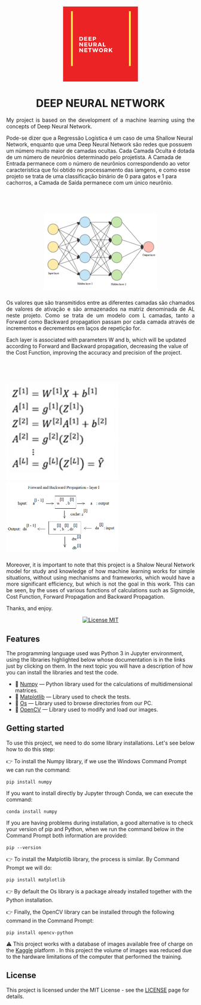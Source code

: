 <h1 align="center">
<br>
  <img src=https://github.com/ViniciusRubens/Deep-Neural-Network/blob/main/Images/DEEP%20NEURAL%20NETWORK%20Logotipo.png alt="DEEP NEURAL NETWORK" width="200">
<br>
<br>
DEEP NEURAL NETWORK
</h1>

<p align="justify">
My project is based on the development of a machine learning using the concepts of Deep Neural Network. 

Pode-se dizer que a Regressão Logística é um caso de uma Shallow Neural Network, enquanto que uma Deep Neural Network são redes que possuem um número muito maior de camadas ocultas. Cada Camada Oculta é dotada de um número de neurônios determinado pelo projetista. A Camada de Entrada permanece com o número de neurônios correspondendo ao vetor característica que foi obtido no processamento das iamgens, e como esse projeto se trata de uma classificação binário de 0 para gatos e 1 para cachorros, a Camada de Saída permanece com um único neurônio.
</p>

<h1 align="center">
<br>
  <img src=https://github.com/ViniciusRubens/Deep-Neural-Network/blob/main/Images/Deep%20neural%20network%20model.png alt="DEEP NEURAL NETWORK" width="300">
<br>
</h1>

<p align="justify">
Os valores que são transmitidos entre as diferentes camadas são chamados de valores de ativação e são armazenados na matriz denominada de AL neste projeto. Como se trata de um modelo com L camadas, tanto a Forward como Backward propagation passam por cada camada através de incrementos e decrementos em laços de repetição for. 

Each layer is associated with parameters W and b, which will be updated according to Forward and Backward propagation, decreasing the value of the Cost Function, improving the accuracy and precision of the project.
</P>

<h1 align="left">
<br>
  <img src=https://github.com/ViniciusRubens/Deep-Neural-Network/blob/main/Images/sequence.png alt="DEEP NEURAL NETWORK" width="300">
  <img src=https://github.com/ViniciusRubens/Deep-Neural-Network/blob/main/Images/calculus.png alt="DEEP NEURAL NETWORK" width="300">
<br>
</h1>

<p align="justify">
Moreover, it is important to note that this project is a Shalow Neural Network model for study and knowledge of how machine learning works for simple situations, without using mechanisms and frameworks, which would have a more significant efficiency, but which is not the goal in this work. This can be seen, by the uses of various functions of calculations such as Sigmoide, Cost Function, Forward Propagation and Backward Propagation.

Thanks, and enjoy.

</p>

<p align="center">
  <a href="https://opensource.org/licenses/MIT">
    <img src="https://img.shields.io/badge/License-MIT-blue.svg" alt="License MIT">
  </a>
</p>

## Features
[//]: # (Add the features of your project here:)
The programming language used was Python 3 in Jupyter environment, using the libraries highlighted below whose documentation is in the links just by clicking on them. In the next topic you will have a description of how you can install the libraries and test the code.

- 📁 [Numpy](https://numpy.org/) — Python library used for the calculations of multidimensional matrices.
- 📁 [Matplotlib](https://matplotlib.org/3.3.3/contents.html) — Library used to check the tests.
- 📁 [Os](https://docs.python.org/3/library/os.html) — Library used to browse directories from our PC.
- 📁 [OpenCV](https://opencv.org/) — Library used to modify and load our images.

## Getting started

To use this project, we need to do some library installations. Let's see below how to do this step:

👉 To install the Numpy library, if we use the Windows Command Prompt we can run the command:

`pip install numpy`

If you want to install directly by Jupyter through Conda, we can execute the command:

`conda install numpy`

If you are having problems during installation, a good alternative is to check your version of pip and Python, when we run the command below in the Command Prompt both information are provided: 

`pip --version`

👉 To install the Matplotlib library, the process is similar. By Command Prompt we will do: 

`pip install matplotlib`

👉 By default the Os library is a package already installed together with the Python installation.

👉 Finally, the OpenCV library can be installed through the following command in the Command Prompt:

`pip install opencv-python`

⚠️ This project works with a database of images available free of charge on the [Kaggle](https://www.kaggle.com/) platform . In this project the volume of images was reduced due to the hardware limitations of the computer that performed the training.

## License

This project is licensed under the MIT License - see the [LICENSE](https://opensource.org/licenses/MIT) page for details.